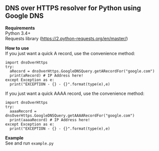 ## DNS over HTTPS resolver for Python using Google DNS

**Requirements**  
Python 3.4+  
Requests library (https://2.python-requests.org/en/master/)

**How to use**  
If you just want a quick A record, use the convenience method:  
```
import dnsOverHttps
try:
  aRecord = dnsOverHttps.GoogleDNSQuery.getARecordFor("google.com")
  print(aRecord) # IP Address here!
except Exception as e:
  print("EXCEPTION - {} - {}".format(type(e),e)
```

If you just want a quick AAAA record, use the convenience method:
```
import dnsOverHttps
try:
  aaaaRecord = dnsOverHttps.GoogleDNSQuery.getAAAARecordFor("google.com")
  print(aaaaRecord) # IP Address here!
except Exception as e:
  print("EXCEPTION - {} - {}".format(type(e),e)
```
**Example**  
See and run `example.py`

